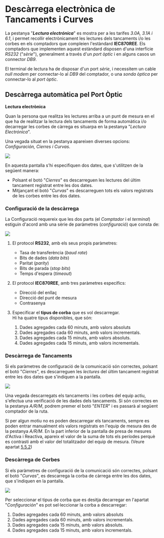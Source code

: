 # Descàrrega electrònica de Tancaments i Curves

La pestanya "_**Lectura electrónica**_" es mostra per a les tarifes _3.0A,
3.1A i 6.1_, i permet recollir electrònicament les lectures dels tancaments i/o
les corbes en els comptadors que compleien l'estàndard **IEC870REE**. Els
comptadors que implementen aquest estàndard disposen d'una interfície _RS232_
("_sèrie_"), generalment a través d'un _port òptic_ i en alguns casos un connector
_DB9_.

El terminal de lectura ha de disposar d'un port _sèrie_, i necessitem un cable
_null modem_ per connectar-lo al _DB9_ del comptador, o una _sonda òptica_ per
connectar-lo al _port òptic_.

## Descàrrega automàtica pel Port Òptic

**Lectura electrònica**

Quan la persona que realitza les lectures arriba a un punt de mesura en el que
ha de realitzar la lectura dels tancaments de forma automàtica i/o decarregar
les corbes de càrrega es situarpa en la pestanya "_Lectura Electrónica_".

Una vegada situat en la pestanya apareixen diverses opcions: _Configuración,
Cierres i Curvas_.

![](../_static/tpl/tpl_screen07.png)

En aquesta pantalla s'hi especifiquen dos dates, que s'utilitzen de la següent
manera:

- Polsant el botó "_Cierres_" es descarreguen les lectures del últim tancament
  registrat entre les dos dates.
- Mitjançant el botó "_Curvas_" es descarreguen tots els valors registrats de
  les corbes entre les dos dates.

### Configuració de la descàrrega

La Configuració requereix que les dos parts (el _Comptador_ i el _terminal_)
estiguin d'acord amb una sèrie de paràmetres (_configuració_) que consta de:

![](../_static/tpl/tpl_screen08.png)

1. El protocol **RS232**, amb els seus propis paràmetres:
    - Tasa de transferència (_baud rate_)
    - Bits de dades (_data bits_)
    - Paritat (_parity_)
    - Bits de parada (_stop bits_)
    - Temps d'espera (_timeout_)
2. El protocol **IEC870REE**, amb tres paràmetres específics:
    - Direcció del enllaç
    - Direcció del punt de mesura
    - Contrasenya
3. Especificar el **tipus de corba** que es vol descarregar.    
  Hi ha quatre tipus disponibles, que són:

    1. Dades agregades cada 60 minuts, amb valors absoluts
    2. Dades agregades cada 60 minuts, amb valors incrementals.
    3. Dades agregades cada 15 minuts, amb valors absoluts.
    4. Dades agregades cada 15 minuts, amb valors incrementals.

### Descàrrega de Tancaments

Si els paràmetres de configuració de la comunicació són correctes, polsant el
botó "_Cierres_", es descarreguen les _lectures_ del últim tancament registrat
entre les dos dates que s'indiquen a la pantalla.

![](../_static/tpl/tpl_screen12.png)

Una vegada descarregats els tancaments i les corbes del equip actiu, s'efectua
una verificació de les dades dels tancaments. Si són correctes en la pestanya
_A/R/M_, podrem premer el botó "_ENTER_" i es passarà al següent comptador de
la ruta.

Si per algun motiu no es poden descarregar els tancaments, sempre es poden
entrar manualment els valors registrats en l'equip de mesura des de la pestanya
_A/R/M_.
En la part inferior de la pantalla de presa de mesures d'Activa i Reactiva,
apareix el valor de la suma de tots els períodes perquè es contrasti amb el
valor del totalitzador del equip de mesura. (Veure apartat
[5.5.2](proceso_de_trabajo.md#tarifes-de-3-i-6-periodes))

### Descàrrega de Corbes

Si els paràmetres de configuració de la comunicació són correctes, polsant el
botó "_Curvas_", es descarrega la corba de càrrega entre les dos dates, que
s'indiquen en la pantalla.

![](../_static/tpl/tpl_screen15.png)

Per seleccionar el tipus de corba que es desitja decarregar en l'apartat
"_Configuración_" es pot sel·leccionar la corba a descarregar:

1. Dades agregades cada 60 minuts, amb valors absoluts
2. Dades agregades cada 60 minuts, amb valors incrementals.
3. Dades agregades cada 15 minuts, amb valors absoluts.
4. Dades agregades cada 15 minuts, amb valors incrementals.
